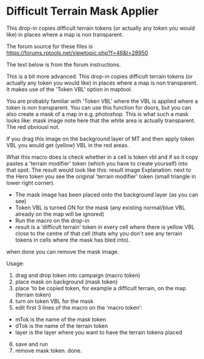 # Difficult Terrain Mask Applier

This drop-in copies difficult terrain tokens (or actually any token you would like) in places where a map is non transparent.

The forum source for these files is https://forums.rptools.net/viewtopic.php?f=46&t=28950

The text below is from the forum instructions.

This is a bit more advanced. This drop-in copies difficult terrain tokens (or actually any token you would like) in places where a map is non transparent.
It makes use of the 'Token VBL' option in maptool.

You are probably familiar with 'Token VBL' where the VBL is applied where a token is non transparent. You can use this function for doors, but you can also create a mask of a map in e.g. photoshop. This is what such a mask looks like:
mask image
note here that the white area is actually transparent. The red obviousl not.

If you drag this image on the background layer of MT and then apply token VBL you would get (yellow) VBL in the red areas.

What this macro does is check whether in a cell is token vbl and if so it copy pastes a 'terrain modifier' token (which you have to create yourself) into that spot. The result would look like this:
result image
Explanation:
next to the Hero token you see the original 'terrain modifier' token (small triangle in lower right corner).
- The mask image has been placed onto the background layer (as you can see)
- Token VBL is turned ON for the mask (any existing normal/blue VBL already on the map will be ignored)
- Run the macro on the drop-in
- result is a 'difficult terrain' token in every cell where there is yellow VBL close to the centre of that cell (thats why you don't see any terrain tokens in cells where the mask has bled into).

when done you can remove the mask image.

Usage:
1. drag and drop token into campaign (macro token)
2. place mask on background (mask token)
3. place 'to be copied token, for example a difficult terrain, on the map (terrain token)
4. turn on token VBL for the mask
5. edit first 3 lines of the macro on the 'macro token':
- mTok is the name of the mask token
- dTok is the name of the terrain token
- layer is the layer where you want to have the terrain tokens placed
6. save and run
7. remove mask token.
done.
